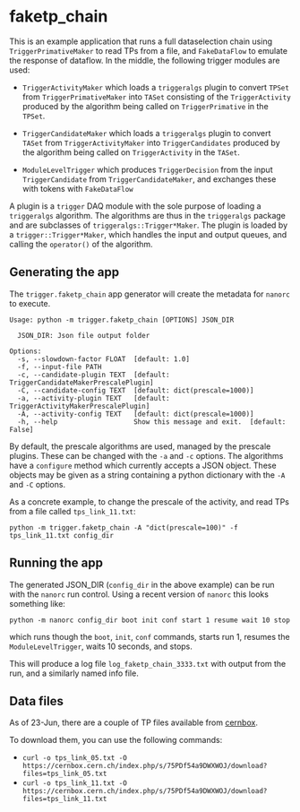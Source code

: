 # faketp_chain

This is an example application that runs a full dataselection chain using 
`TriggerPrimativeMaker` to read TPs from a file, and `FakeDataFlow` to emulate
the response of dataflow. In the middle, the following trigger modules are used:

* `TriggerActivityMaker` which loads a `triggeralgs` plugin to convert `TPSet` 
  from `TriggerPrimativeMaker` into `TASet` consisting of the `TriggerActivity`
  produced by the algorithm being called on `TriggerPrimative` in the `TPSet`.
  
* `TriggerCandidateMaker` which loads a `triggeralgs` plugin to convert `TASet` 
  from `TriggerActivityMaker` into `TriggerCandidates` produced by the algorithm
  being called on `TriggerActivity` in the `TASet`.
  
* `ModuleLevelTrigger` which produces `TriggerDecision` from the input
  `TriggerCandidate` from `TriggerCandidateMaker`, and exchanges these with 
  tokens with `FakeDataFlow`

A plugin is a `trigger` DAQ module with the sole purpose of loading a 
`triggeralgs` algorithm. The algorithms are thus in the `triggeralgs` package
and are subclasses of `triggeralgs::Trigger*Maker`. The plugin is loaded by a
`trigger::Trigger*Maker`, which handles the input and output queues, and calling
the `operator()` of the algorithm.

## Generating the app

The `trigger.faketp_chain` app generator will create the metadata for `nanorc` 
to execute.

```
Usage: python -m trigger.faketp_chain [OPTIONS] JSON_DIR

  JSON_DIR: Json file output folder

Options:
  -s, --slowdown-factor FLOAT  [default: 1.0]
  -f, --input-file PATH
  -c, --candidate-plugin TEXT  [default: TriggerCandidateMakerPrescalePlugin]
  -C, --candidate-config TEXT  [default: dict(prescale=1000)]
  -a, --activity-plugin TEXT   [default: TriggerActivityMakerPrescalePlugin]
  -A, --activity-config TEXT   [default: dict(prescale=1000)]
  -h, --help                   Show this message and exit.  [default: False]
```

By default, the prescale algorithms are used, managed by the prescale plugins. 
These can be changed with the `-a` and `-c` options. The algorithms have a 
`configure` method which currently accepts a JSON object. These objects may be
given as a string containing a python dictionary with the `-A` and `-C` options. 

As a concrete example, to change the prescale of the activity, and read TPs from
a file called `tps_link_11.txt`:
```
python -m trigger.faketp_chain -A "dict(prescale=100)" -f tps_link_11.txt config_dir
```

## Running the app

The generated JSON_DIR (`config_dir` in the above example) can be run with the
`nanorc` run control. Using a recent version of `nanorc` this looks something
like:

```
python -m nanorc config_dir boot init conf start 1 resume wait 10 stop
```
which runs though the `boot`, `init`, `conf` commands, starts run 1, resumes
the `ModuleLevelTrigger`, waits 10 seconds, and stops.

This will produce a log file `log_faketp_chain_3333.txt` with output from the 
run, and a similarly named info file.

## Data files

As of 23-Jun, there are a couple of TP files available from [cernbox](https://cernbox.cern.ch/index.php/s/75PDf54a9DWXWOJ).

To download them, you can use the following commands:

* `curl -o tps_link_05.txt -O https://cernbox.cern.ch/index.php/s/75PDf54a9DWXWOJ/download?files=tps_link_05.txt`
* `curl -o tps_link_11.txt -O https://cernbox.cern.ch/index.php/s/75PDf54a9DWXWOJ/download?files=tps_link_11.txt`
